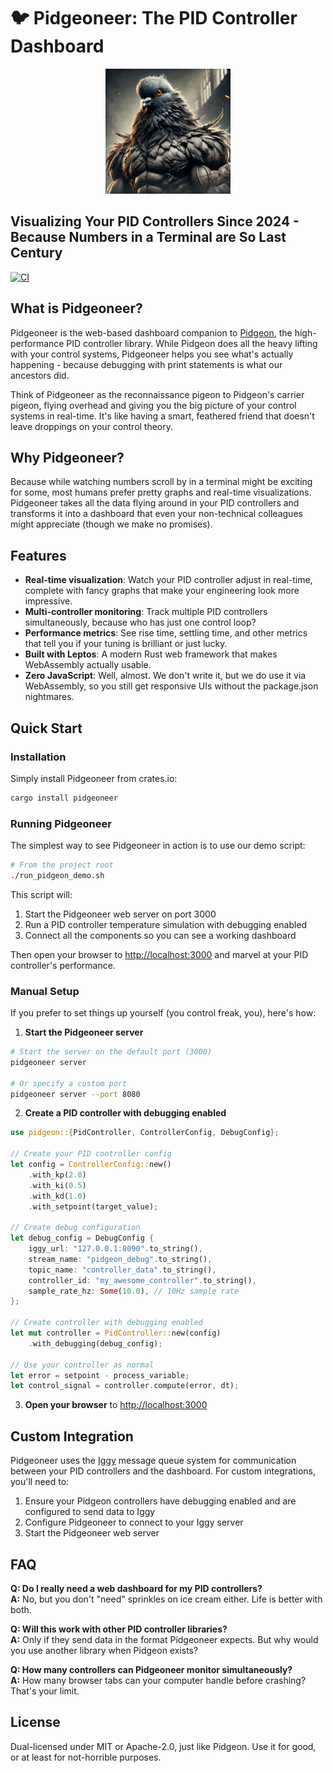 # 🐦 Pidgeoneer: The PID Controller Dashboard

<p align="center">
  <img src="../pidgeon/pidgeon.jpeg" alt="Pidgeon Logo" width="200"/>
</p>

## Visualizing Your PID Controllers Since 2024 - Because Numbers in a Terminal are So Last Century

[![CI](https://github.com/darioalessandro/pidgeon/actions/workflows/ci.yml/badge.svg)](https://github.com/darioalessandro/pidgeon/actions/workflows/ci.yml)

## What is Pidgeoneer?

Pidgeoneer is the web-based dashboard companion to [Pidgeon](../pidgeon), the high-performance PID controller library. While Pidgeon does all the heavy lifting with your control systems, Pidgeoneer helps you see what's actually happening - because debugging with print statements is what our ancestors did.

Think of Pidgeoneer as the reconnaissance pigeon to Pidgeon's carrier pigeon, flying overhead and giving you the big picture of your control systems in real-time. It's like having a smart, feathered friend that doesn't leave droppings on your control theory.

## Why Pidgeoneer?

Because while watching numbers scroll by in a terminal might be exciting for some, most humans prefer pretty graphs and real-time visualizations. Pidgeoneer takes all the data flying around in your PID controllers and transforms it into a dashboard that even your non-technical colleagues might appreciate (though we make no promises).

## Features

- **Real-time visualization**: Watch your PID controller adjust in real-time, complete with fancy graphs that make your engineering look more impressive.
- **Multi-controller monitoring**: Track multiple PID controllers simultaneously, because who has just one control loop?
- **Performance metrics**: See rise time, settling time, and other metrics that tell you if your tuning is brilliant or just lucky.
- **Built with Leptos**: A modern Rust web framework that makes WebAssembly actually usable.
- **Zero JavaScript**: Well, almost. We don't write it, but we do use it via WebAssembly, so you still get responsive UIs without the package.json nightmares.

## Quick Start

### Installation

Simply install Pidgeoneer from crates.io:

```bash
cargo install pidgeoneer
```

### Running Pidgeoneer

The simplest way to see Pidgeoneer in action is to use our demo script:

```bash
# From the project root
./run_pidgeon_demo.sh
```

This script will:
1. Start the Pidgeoneer web server on port 3000
2. Run a PID controller temperature simulation with debugging enabled
3. Connect all the components so you can see a working dashboard

Then open your browser to [http://localhost:3000](http://localhost:3000) and marvel at your PID controller's performance.

### Manual Setup

If you prefer to set things up yourself (you control freak, you), here's how:

1. **Start the Pidgeoneer server**

```bash
# Start the server on the default port (3000)
pidgeoneer server

# Or specify a custom port
pidgeoneer server --port 8080
```

2. **Create a PID controller with debugging enabled**

```rust
use pidgeon::{PidController, ControllerConfig, DebugConfig};

// Create your PID controller config
let config = ControllerConfig::new()
    .with_kp(2.0)
    .with_ki(0.5)
    .with_kd(1.0)
    .with_setpoint(target_value);

// Create debug configuration
let debug_config = DebugConfig {
    iggy_url: "127.0.0.1:8090".to_string(),
    stream_name: "pidgeon_debug".to_string(),
    topic_name: "controller_data".to_string(),
    controller_id: "my_awesome_controller".to_string(),
    sample_rate_hz: Some(10.0), // 10Hz sample rate
};

// Create controller with debugging enabled
let mut controller = PidController::new(config)
    .with_debugging(debug_config);

// Use your controller as normal
let error = setpoint - process_variable;
let control_signal = controller.compute(error, dt);
```

3. **Open your browser** to [http://localhost:3000](http://localhost:3000)

## Custom Integration

Pidgeoneer uses the [Iggy](https://github.com/iggy-rs/iggy) message queue system for communication between your PID controllers and the dashboard. For custom integrations, you'll need to:

1. Ensure your Pidgeon controllers have debugging enabled and are configured to send data to Iggy
2. Configure Pidgeoneer to connect to your Iggy server
3. Start the Pidgeoneer web server

## FAQ

**Q: Do I really need a web dashboard for my PID controllers?**  
**A:** No, but you don't "need" sprinkles on ice cream either. Life is better with both.

**Q: Will this work with other PID controller libraries?**  
**A:** Only if they send data in the format Pidgeoneer expects. But why would you use another library when Pidgeon exists?

**Q: How many controllers can Pidgeoneer monitor simultaneously?**  
**A:** How many browser tabs can your computer handle before crashing? That's your limit.

## License

Dual-licensed under MIT or Apache-2.0, just like Pidgeon. Use it for good, or at least for not-horrible purposes.
